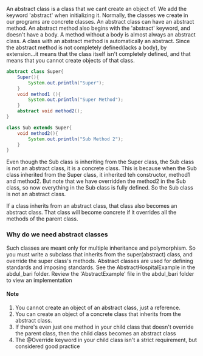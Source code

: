 An abstract class is a class that we cant create an object of. We add the keyword 'abstract' when initializing it. Normally, the classes we create in our programs are concrete classes. 
An abstract class can have an abstract method. An abstract method also begins with the 'abstract' keyword, and doesn't have a body. A method without a body is almost always an abstract class. A class with an abstract method is automatically an abstract. Since the abstract method is not completely defined(lacks a body), by extension...it means that the class itself isn't completely defined, and that means that you cannot create objects of that class.

```java
abstract class Super{
    Super(){
        System.out.println("Super");
    }
    void method1 (){
        System.out.println("Super Method");
    }
    abstract void method2();
}

class Sub extends Super{
    void method2(){
        System.out.println("Sub Method 2");
    }
}
```

Even though the Sub class is inheriting from the Super class, the Sub class is not an abstract class, it is a concrete class. This is because when the Sub class inherited from the Super class, it inherited teh constructor, method1 and method2. But note that we have overridden the method2 in the Sub class, so now everything in the Sub class is fully defined. So the Sub class is not an abstract class.

If a class inherits from an abstract class, that class also becomes an abstract class. That class will become concrete if it overrides all the methods of the parent class.

### Why do we need abstract classes
Such classes are meant only for multiple inheritance and polymorphism. So you must write a subclass that inherits from the super(abstract) class, and override the super class's methods. Abstract classes are used for defining standards and imposing standards. See the AbstractHospitalExample in the abdul_bari folder.
Review the 'AbstractExample' file in the abdul_bari folder to view an implementation

#### Note
1. You cannot create an object of an abstract class, just a reference.
2. You can create an object of a concrete class that inherits from the abstract class.
3. If there's even just one method in your child class that doesn't override the parent class, then the child class becomes an abstract class
4. The @Override keyword in your child class isn't a strict requirement, but considered good practice